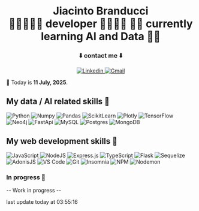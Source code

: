<h1 align="center">
  <span>Jiacinto Branducci</span><br>
  <span>🧞‍♂️🧑🏻‍💻 developer 🧑🏻‍💻🧚</span>
  <span> 👨‍💻 currently learning AI and Data 💆‍♂️ </span>
</h1>

<div align="center">
  <h3>⬇️ contact me ⬇️ </h3>
  <a href="https://www.linkedin.com/in/jiacinto-branducci/">
      <img src="https://img.shields.io/badge/LinkedIn-0077B5?style=for-the-badge&logo=linkedin&logoColor=white" alt="Linkedin" />
  </a>
  <a href="mailto:j.branducci.pro@gmail.com?subject=Demande%20de%20contact%20via%20GitHub">
      <img src="https://img.shields.io/badge/Gmail-EA4336?style=for-the-badge&logo=gmail&logoColor=white" alt="Gmail" />
  </a>
</div>

<p> 📅 Today is <b>11 July, 2025</b>.</p>

## My data / AI related skills 🤖
![Python](https://img.shields.io/badge/python-3670A0?style=for-the-badge&logo=python&logoColor=ffdd54)
![Numpy](https://img.shields.io/badge/Numpy-777BB4?style=for-the-badge&logo=numpy&logoColor=white)
![Pandas](https://img.shields.io/badge/Pandas-2C2D72?style=for-the-badge&logo=pandas&logoColor=white)
![ScikitLearn](https://img.shields.io/badge/scikit_learn-F7931E?style=for-the-badge&logo=scikit-learn&logoColor=white)
![Plotly](https://img.shields.io/badge/Plotly-239120?style=for-the-badge&logo=plotly&logoColor=white)
![TensorFlow](https://img.shields.io/badge/TensorFlow-FF6F00?style=for-the-badge&logo=tensorflow&logoColor=white)
![Neo4j](https://img.shields.io/badge/Neo4j-018bff?style=for-the-badge&logo=neo4j&logoColor=white)
![FastApi](https://img.shields.io/badge/fastapi-109989?style=for-the-badge&logo=FASTAPI&logoColor=white)
![MySQL](https://img.shields.io/badge/mysql-%2300f.svg?style=for-the-badge&logo=mysql&logoColor=white)
![Postgres](https://img.shields.io/badge/postgres-%23316192.svg?style=for-the-badge&logo=postgresql&logoColor=white)
![MongoDB](https://img.shields.io/badge/mongodb-%234ea94b.svg?style=for-the-badge&logo=mongodb&logoColor=white)


## My web development skills 🚀
![JavaScript](https://img.shields.io/badge/javascript-%23F7DF1E.svg?style=for-the-badge&logo=javascript&logoColor=black)
![NodeJS](https://img.shields.io/badge/node_js-%23339933.svg?style=for-the-badge&logo=node.js&logoColor=white)
![Express.js](https://img.shields.io/badge/express.js-%23404d59.svg?style=for-the-badge&logo=express&logoColor=%2361DAFB)
![TypeScript](https://img.shields.io/badge/typescript-%233178C6.svg?style=for-the-badge&logo=typescript&logoColor=white)
![Flask](https://img.shields.io/badge/Flask-000000?style=for-the-badge&logo=flask&logoColor=white)
![Sequelize](https://img.shields.io/badge/Sequelize-52B0E7?style=for-the-badge&logo=Sequelize&logoColor=white)
![AdonisJS](https://img.shields.io/badge/adonisjs-%23220052.svg?style=for-the-badge&logo=adonisjs&logoColor=white)
![VS Code](https://img.shields.io/badge/visual_studio_code-%23007ACC.svg?style=for-the-badge&logo=visual-studio-code&logoColor=white)
![Git](https://img.shields.io/badge/git-%23F05032.svg?style=for-the-badge&logo=git&logoColor=white)
![Insomnia](https://img.shields.io/badge/insomia-%234000BF.svg?style=for-the-badge&logo=insomnia&logoColor=white)
![NPM](https://img.shields.io/badge/NPM-%23CB3837.svg?style=for-the-badge&logo=npm&logoColor=white)
![Nodemon](https://img.shields.io/badge/NODEMON-%23323330.svg?style=for-the-badge&logo=nodemon&logoColor=%BBDEAD)



### In progress 🚰


-- Work in progress --

last update today at 03:55:16 
